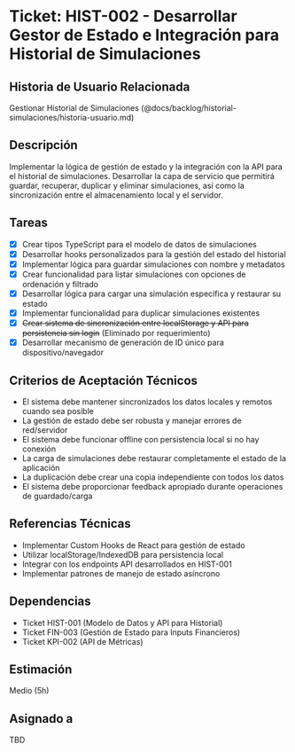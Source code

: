 # Ticket: HIST-002 - Desarrollar Gestor de Estado e Integración para Historial de Simulaciones

## Historia de Usuario Relacionada

Gestionar Historial de Simulaciones (@docs/backlog/historial-simulaciones/historia-usuario.md)

## Descripción

Implementar la lógica de gestión de estado y la integración con la API para el historial de simulaciones. Desarrollar la capa de servicio que permitirá guardar, recuperar, duplicar y eliminar simulaciones, así como la sincronización entre el almacenamiento local y el servidor.

## Tareas

- [x] Crear tipos TypeScript para el modelo de datos de simulaciones
- [x] Desarrollar hooks personalizados para la gestión del estado del historial
- [x] Implementar lógica para guardar simulaciones con nombre y metadatos
- [x] Crear funcionalidad para listar simulaciones con opciones de ordenación y filtrado
- [x] Desarrollar lógica para cargar una simulación específica y restaurar su estado
- [x] Implementar funcionalidad para duplicar simulaciones existentes
- [x] ~~Crear sistema de sincronización entre localStorage y API para persistencia sin login~~ (Eliminado por requerimiento)
- [x] Desarrollar mecanismo de generación de ID único para dispositivo/navegador

## Criterios de Aceptación Técnicos

- El sistema debe mantener sincronizados los datos locales y remotos cuando sea posible
- La gestión de estado debe ser robusta y manejar errores de red/servidor
- El sistema debe funcionar offline con persistencia local si no hay conexión
- La carga de simulaciones debe restaurar completamente el estado de la aplicación
- La duplicación debe crear una copia independiente con todos los datos
- El sistema debe proporcionar feedback apropiado durante operaciones de guardado/carga

## Referencias Técnicas

- Implementar Custom Hooks de React para gestión de estado
- Utilizar localStorage/IndexedDB para persistencia local
- Integrar con los endpoints API desarrollados en HIST-001
- Implementar patrones de manejo de estado asíncrono

## Dependencias

- Ticket HIST-001 (Modelo de Datos y API para Historial)
- Ticket FIN-003 (Gestión de Estado para Inputs Financieros)
- Ticket KPI-002 (API de Métricas)

## Estimación

Medio (5h)

## Asignado a

TBD

